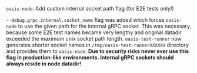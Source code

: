 `oasis-node`: Add custom internal socket path flag (for E2E tests only!)

`--debug.grpc.internal.socket_name` flag was added which forces `oasis-node`
to use the given path for the internal gRPC socket. This was necessary,
because some E2E test names became very lengthy and original datadir exceeded
the maximum unix socket path length. `oasis-test-runner` now generates
shorter socket names in `/tmp/oasis-test-runnerXXXXXX` directory and provides
them to `oasis-node`. **Due to security risks never ever use this flag in
production-like environments. Internal gRPC sockets should always reside in
node datadir!**
